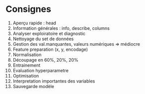 # Consignes

1) Aperçu rapide : head
2) Information générales : info, describe, columns
3) Analyser exploiratoire et diagnostic 
4) Nettoyage du set de données
5) Gestion des val.manquantes, valeurs numériques => médiocre
6) Feature preparation (x, y, encodage)
7) Normalisation
8) Découpage en 60%, 20%, 20%
9) Entrainement 
10) Evaluation hyperparametre
11) Optimisation 
12) Interpretation importantes des variables
13) Sauvegarde modèle
